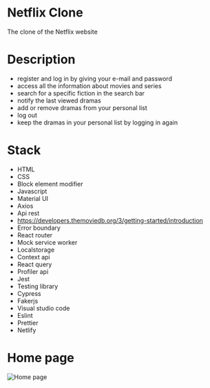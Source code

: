 # Netflix Clone

The clone of the Netflix website

# Description

- register and log in by giving your e-mail and password
- access all the information about movies and series
- search for a specific fiction in the search bar
- notify the last viewed dramas
- add or remove dramas from your personal list
- log out
- keep the dramas in your personal list by logging in again

# Stack

- HTML
- CSS
- Block element modifier
- Javascript
- Material UI
- Axios
- Api rest
- https://developers.themoviedb.org/3/getting-started/introduction
- Error boundary
- React router
- Mock service worker
- Localstorage
- Context api
- React query
- Profiler api
- Jest
- Testing library
- Cypress
- Fakerjs
- Visual studio code
- Eslint
- Prettier
- Netlify

# Home page

<img src='./public/images/netflix_homePage.png' alt='Home page'>
